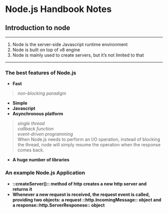 # Node.js Handbook Notes

## Introduction to node
- - - -
1. Node is the server-side Javascript  runtime environment
2. Node is built on top of v8 engine
3. Node is mainly used to create servers, but it’s not limited to that
- - - -

### The best features of Node.js

* **Fast**
> _non-blocking paradigm_  
* **Simple**
* **Javascript**
* **Asynchronous platform**
> _single thread_  
> _callback function_  
> _event-driven programming_  
> 	When Node.js needs to perform an I/O operation, instead of blocking the thread, node will simply resume the operation when the response comes back.  
* **A huge number of libraries**

### An example Node.js Application

* **::createServer()::  method of http creates a new http server and  returns it**
* **Whenever a new request is received, the request event is called, providing two objects:   a request ::http.IncomingMessage:: object  and a response::http.ServerResponese:: object**